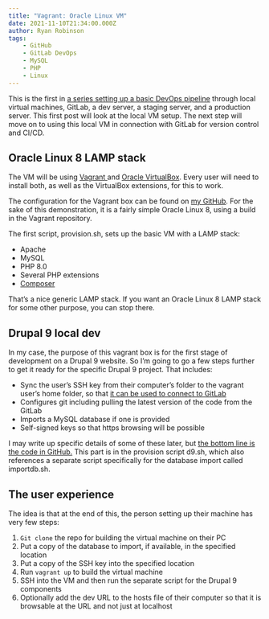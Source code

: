 ```yaml
---
title: "Vagrant: Oracle Linux VM"
date: 2021-11-10T21:34:00.000Z
author: Ryan Robinson
tags:
    - GitHub
    - GitLab DevOps
    - MySQL
    - PHP
    - Linux
---
```


This is the first in [a series setting up a basic DevOps pipeline](/tags/gitlab-devops/) through local virtual machines, GitLab, a dev server, a staging server, and a production server. This first post will look at the local VM setup. The next step will move on to using this local VM in connection with GitLab for version control and CI/CD.

## Oracle Linux 8 LAMP stack

The VM will be using [Vagrant ](https://www.vagrantup.com/)and [Oracle VirtualBox](https://www.virtualbox.org/). Every user will need to install both, as well as the VirtualBox extensions, for this to work.

The configuration for the Vagrant box can be found on [my GitHub](https://github.com/ryan-l-robinson). For the sake of this demonstration, it is a fairly simple Oracle Linux 8, using a build in the Vagrant repository.

The first script, provision.sh, sets up the basic VM with a LAMP stack:

- Apache
- MySQL
- PHP 8.0
- Several PHP extensions
- [Composer](https://getcomposer.org/)

That’s a nice generic LAMP stack. If you want an Oracle Linux 8 LAMP stack for some other purpose, you can stop there.

## Drupal 9 local dev

In my case, the purpose of this vagrant box is for the first stage of development on a Drupal 9 website. So I’m going to go a few steps further to get it ready for the specific Drupal 9 project. That includes:

- Sync the user’s SSH key from their computer’s folder to the vagrant user’s home folder, so that [it can be used to connect to GitLab](/websites/my-web-development-workflow/)
- Configures git including pulling the latest version of the code from the GitLab
- Imports a MySQL database if one is provided
- Self-signed keys so that https browsing will be possible

I may write up specific details of some of these later, but [the bottom line is the code in GitHub.](https://github.com/ryan-l-robinson/Oracle-Linux-LAMP) This part is in the provision script d9.sh, which also references a separate script specifically for the database import called importdb.sh.

## The user experience

The idea is that at the end of this, the person setting up their machine has very few steps:

1. `Git clone` the repo for building the virtual machine on their PC
2. Put a copy of the database to import, if available, in the specified location
3. Put a copy of the SSH key into the specified location
4. Run `vagrant up` to build the virtual machine
5. SSH into the VM and then run the separate script for the Drupal 9 components
6. Optionally add the dev URL to the hosts file of their computer so that it is browsable at the URL and not just at localhost
